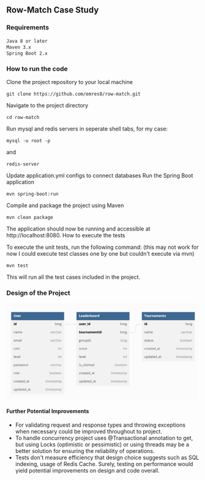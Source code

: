 ## Row-Match Case Study

### Requirements

    Java 8 or later
    Maven 3.x
    Spring Boot 2.x


### How to run the code
Clone the project repository to your local machine


```
git clone https://github.com/emres8/row-match.git
```


Navigate to the project directory


```
cd row-match
```

Run mysql and redis servers in seperate shell tabs, for my case:
```
mysql -u root -p
```

and
```
redis-server
```

Update application.yml configs to connect databases
Run the Spring Boot application
```
mvn spring-boot:run
```

Compile and package the project using Maven

```
mvn clean package
```

The application should now be running and accessible at http://localhost:8080.
How to execute the tests

To execute the unit tests, run the following command:
(this may not work for now I could execute test classes one by one but couldn't execute via mvn)

```
mvn test
```

This will run all the test cases included in the project.

### Design of the Project

![Screenshot](dbdiagram.png)

#### Further Potential Improvements
* For validating request and response types and throwing exceptions when necessary could be improved throughout to project. 
* To handle concurrency project uses @Transactional annotation to get, but using Locks (optimistic or pessimistic) or using threads may be a better solution for ensuring the reliability of operations.
* Tests don't measure efficiency that design choice suggests such as SQL indexing, usage of Redis Cache. Surely, testing on performance would yield potential improvements on design and code overall.


